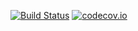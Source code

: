 [![Build Status](https://travis-ci.com/crzysdrs/CS594IRC.svg?token=sR8yTxBwpJTUBksDw38B)](https://travis-ci.com/crzysdrs/CS594IRC)
[![codecov.io](https://codecov.io/github/crzysdrs/CS594IRC/coverage.svg?branch=master)](https://codecov.io/github/crzysdrs/CS594IRC?branch=master)
